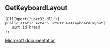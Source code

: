 ## GetKeyboardLayout

```
[DllImport("user32.dll")]
public static extern IntPtr GetKeyboardLayout(
   uint idThread
);
```

[Microsoft documentation](https://docs.microsoft.com/en-us/windows/win32/api/winuser/nf-winuser-getkeyboardlayout)
